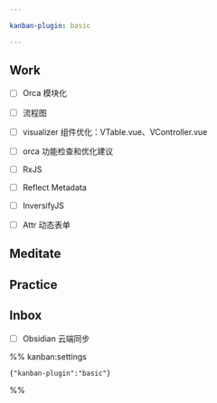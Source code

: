 ```yaml
---

kanban-plugin: basic

---
```


## Work

- [ ] Orca 模块化
- [ ] 流程图
- [ ] visualizer 组件优化：VTable.vue、VController.vue
- [ ] orca 功能检查和优化建议
- [ ] RxJS
- [ ] Reflect Metadata
- [ ] InversifyJS
- [ ] Attr 动态表单


## Meditate



## Practice



## Inbox

- [ ] Obsidian 云端同步




%% kanban:settings
```
{"kanban-plugin":"basic"}
```
%%